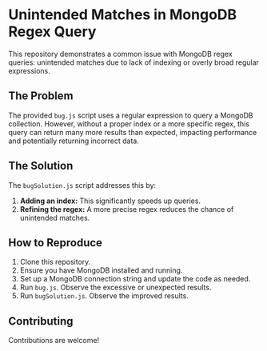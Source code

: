 # Unintended Matches in MongoDB Regex Query

This repository demonstrates a common issue with MongoDB regex queries: unintended matches due to lack of indexing or overly broad regular expressions.

## The Problem

The provided `bug.js` script uses a regular expression to query a MongoDB collection. However, without a proper index or a more specific regex, this query can return many more results than expected, impacting performance and potentially returning incorrect data.

## The Solution

The `bugSolution.js` script addresses this by:
1. **Adding an index:** This significantly speeds up queries.
2. **Refining the regex:**  A more precise regex reduces the chance of unintended matches.

## How to Reproduce

1. Clone this repository.
2. Ensure you have MongoDB installed and running.
3. Set up a MongoDB connection string and update the code as needed.
4. Run `bug.js`. Observe the excessive or unexpected results.
5. Run `bugSolution.js`. Observe the improved results.

## Contributing

Contributions are welcome!